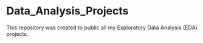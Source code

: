 # Data_Analysis_Projects
This repository was created to public all my Exploratory Data Analysis (EDA) projects.
